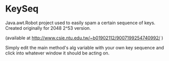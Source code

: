 KeySeq
======

Java.awt.Robot project used to easily spam a certain sequence of keys. Created originally for 2048 2^53 version.

(available at http://www.csie.ntu.edu.tw/~b01902112/9007199254740992/ )

Simply edit the main method's alg variable with your own key sequence and click into whatever window it should be acting on.
